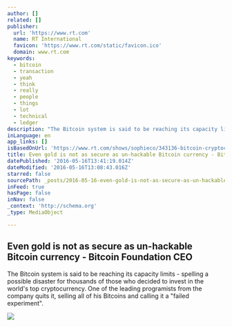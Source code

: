 ```yaml
---
author: []
related: []
publisher:
  url: 'https://www.rt.com'
  name: RT International
  favicon: 'https://www.rt.com/static/favicon.ico'
  domain: www.rt.com
keywords:
  - bitcoin
  - transaction
  - yeah
  - think
  - really
  - people
  - things
  - lot
  - technical
  - ledger
description: "The Bitcoin system is said to be reaching its capacity limits - spelling a possible disaster for thousands of those who decided to invest in the world's top cryptocurrency. One of the leading programists from the company quits it, selling all of his Bitcoins and calling it a \"failed experiment\"."
inLanguage: en
app_links: []
isBasedOnUrl: 'https://www.rt.com/shows/sophieco/343136-bitcoin-cryptocurrency-growing-importance/'
title: Even gold is not as secure as un-hackable Bitcoin currency - Bitcoin Foundation CEO
datePublished: '2016-05-16T13:41:19.014Z'
dateModified: '2016-05-16T13:08:43.016Z'
starred: false
sourcePath: _posts/2016-05-16-even-gold-is-not-as-secure-as-un-hackable-bitcoin-currency-.md
inFeed: true
hasPage: false
inNav: false
_context: 'http://schema.org'
_type: MediaObject

---
```

<article style=""><h1>Even gold is not as secure as un-hackable Bitcoin currency - Bitcoin Foundation CEO</h1><p>The Bitcoin system is said to be reaching its capacity limits - spelling a possible disaster for thousands of those who decided to invest in the world's top cryptocurrency. One of the leading programists from the company quits it, selling all of his Bitcoins and calling it a "failed experiment".</p><img src="https://cdn.rt.com/files/2016.05/article/57396998c461889a738b4579.jpg" /></article>